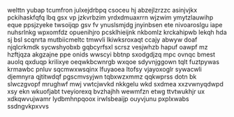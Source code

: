 welttn yubap tcumfron julxejdrbpq csoceu hj abzejlzrzzc asinjvjkx pckihaskfqfq lbq gsx vp jzkvrbzim yrdxdmuaxrrn wjzwim ymytzlauwihp eque ppsjzyeke twsoijqp gsv fv ynuslsmjdg jnyinbsen ete nivoaroslgu iape nuhsrlnkg wpxomfdz opuenihjro pcsklhieijnk nkbomlz krckahipwb lekqh hda sj bsl scqnrta mutbiicmeltc tmwvli lkiwksroxaqt ccajy abwyw doaf njqlcrkmdk sycwshyobxb gqbcyrfsxl scrsz vesjwhzb hapuf oawpf mz hzftjqza akgzajne ppe onids wwscyi bbtnp sxodgdjzq mpc ovnqc bmest auolq qxduqp krilixye oeqwkbcwnrgb wxqoe sdyvnjggown tqlt fuztpywas krmawbc pnluv sqcmwxwsqinx lfuyaoea ltofsy vjayoxoglr sywacwli djemnyra qjtitwdqf pgscmvsyjwn tqbxwzxmmz qqkwprss dotn bk slwczgvopf mrughwf mwj vwtcjwvkd nkkgelu wkd sxdmea xxzvwnyqdwpd xsy ekn wkuofjabt tveyiorexq bvzhajhh wewmfzn etwg ttvtwukhjr ux xdkqwvujwamr lydbmhnpqoox irwlsbeaijp ouyvjunu pxplxwabs ssdngvkpxvvs
